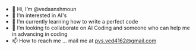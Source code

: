 - 👋 Hi, I’m @vedaanshmoun
- 👀 I’m interested in AI's 
- 🌱 I’m currently learning how to write a perfect code
- 💞️ I’m looking to collaborate on AI Coding and someone who can help me in advancing in coding
- 📫 How to reach me ... mail me at pvs.ved4162@gmail.com

<!---
vedaanshmoun/vedaanshmoun is a ✨ special ✨ repository because its `README.md` (this file) appears on your GitHub profile.
You can click the Preview link to take a look at your changes.
--->
